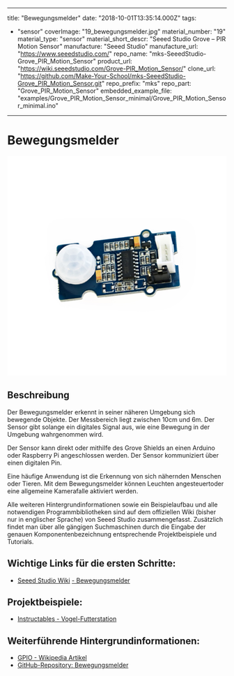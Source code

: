 
---
title: "Bewegungsmelder"
date: "2018-10-01T13:35:14.000Z"
tags: 
  - "sensor"
coverImage: "19_bewegungsmelder.jpg"
material_number: "19"
material_type: "sensor"
material_short_descr: "Seeed Studio Grove – PIR Motion Sensor"
manufacture: "Seeed Studio"
manufacture_url: "https://www.seeedstudio.com/"
repo_name: "mks-SeeedStudio-Grove_PIR_Motion_Sensor"
product_url: "https://wiki.seeedstudio.com/Grove-PIR_Motion_Sensor/"
clone_url: "https://github.com/Make-Your-School/mks-SeeedStudio-Grove_PIR_Motion_Sensor.git"
repo_prefix: "mks"
repo_part: "Grove_PIR_Motion_Sensor"
embedded_example_file: "examples/Grove_PIR_Motion_Sensor_minimal/Grove_PIR_Motion_Sensor_minimal.ino"
---


# Bewegungsmelder

![Bewegungsmelder](19_bewegungsmelder.jpg)

## Beschreibung
Der Bewegungsmelder erkennt in seiner näheren Umgebung sich bewegende Objekte. Der Messbereich liegt zwischen 10cm und 6m. Der Sensor gibt solange ein digitales Signal aus, wie eine Bewegung in der Umgebung wahrgenommen wird.

Der Sensor kann direkt oder mithilfe des Grove Shields an einen Arduino oder Raspberry Pi angeschlossen werden. Der Sensor kommuniziert über einen digitalen Pin.

Eine häufige Anwendung ist die Erkennung von sich nähernden Menschen oder Tieren. Mit dem Bewegungsmelder können Leuchten angesteuertoder eine allgemeine Kamerafalle aktiviert werden.

Alle weiteren Hintergrundinformationen sowie ein Beispielaufbau und alle notwendigen Programmbibliotheken sind auf dem offiziellen Wiki (bisher nur in englischer Sprache) von Seeed Studio zusammengefasst. Zusätzlich findet man über alle gängigen Suchmaschinen durch die Eingabe der genauen Komponentenbezeichnung entsprechende Projektbeispiele und Tutorials.

<!-- infolist -->

<!-- infolists -->
## Wichtige Links für die ersten Schritte:

- [Seeed Studio Wiki](http://wiki.seeedstudio.com/Grove-PIR_Motion_Sensor/) [- Bewegungsmelder](http://wiki.seeedstudio.com/Grove-PIR_Motion_Sensor/)

## Projektbeispiele:

- [Instructables - Vogel-Futterstation](https://www.instructables.com/id/Passive-IR-to-IR-Canon-Trigger/)

## Weiterführende Hintergrundinformationen:

- [GPIO - Wikipedia Artikel](https://de.wikipedia.org/wiki/Allzweckeingabe/-ausgabe)
- [GitHub-Repository: Bewegungsmelder](https://github.com/MakeYourSchool/19-Bewegungsmelder)



